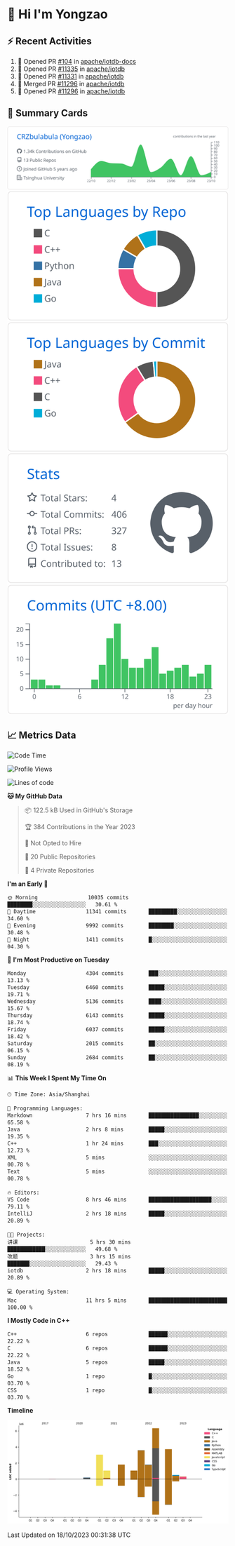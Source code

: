 # 👋 Hi I'm Yongzao

## ⚡ Recent Activities
<!--START_SECTION:activity-->
1. 💪 Opened PR [#104](https://github.com/apache/iotdb-docs/pull/104) in [apache/iotdb-docs](https://github.com/apache/iotdb-docs)
2. 💪 Opened PR [#11335](https://github.com/apache/iotdb/pull/11335) in [apache/iotdb](https://github.com/apache/iotdb)
3. 💪 Opened PR [#11331](https://github.com/apache/iotdb/pull/11331) in [apache/iotdb](https://github.com/apache/iotdb)
4. 🎉 Merged PR [#11296](https://github.com/apache/iotdb/pull/11296) in [apache/iotdb](https://github.com/apache/iotdb)
5. 💪 Opened PR [#11296](https://github.com/apache/iotdb/pull/11296) in [apache/iotdb](https://github.com/apache/iotdb)
<!--END_SECTION:activity-->

## 🎑 Summary Cards

[![](https://raw.githubusercontent.com/CRZbulabula/CRZbulabula/main/profile-summary-card-output/github/0-profile-details.svg)](https://github.com/vn7n24fzkq/github-profile-summary-cards)
[![](https://raw.githubusercontent.com/CRZbulabula/CRZbulabula/main/profile-summary-card-output/github/1-repos-per-language.svg)](https://github.com/vn7n24fzkq/github-profile-summary-cards) [![](https://raw.githubusercontent.com/CRZbulabula/CRZbulabula/main/profile-summary-card-output/github/2-most-commit-language.svg)](https://github.com/vn7n24fzkq/github-profile-summary-cards)
[![](https://raw.githubusercontent.com/CRZbulabula/CRZbulabula/main/profile-summary-card-output/github/3-stats.svg)](https://github.com/vn7n24fzkq/github-profile-summary-cards) [![](https://raw.githubusercontent.com/CRZbulabula/CRZbulabula/main/profile-summary-card-output/github/4-productive-time.svg)](https://github.com/vn7n24fzkq/github-profile-summary-cards)

## 📈 Metrics Data

<!--START_SECTION:waka-->
![Code Time](http://img.shields.io/badge/Code%20Time-352%20hrs%2032%20mins-blue)

![Profile Views](http://img.shields.io/badge/Profile%20Views-9-blue)

![Lines of code](https://img.shields.io/badge/From%20Hello%20World%20I%27ve%20Written-23.3%20million%20lines%20of%20code-blue)

**🐱 My GitHub Data** 

> 📦 122.5 kB Used in GitHub's Storage 
 > 
> 🏆 384 Contributions in the Year 2023
 > 
> 🚫 Not Opted to Hire
 > 
> 📜 20 Public Repositories 
 > 
> 🔑 4 Private Repositories 
 > 
**I'm an Early 🐤** 

```text
🌞 Morning                10035 commits       ████████░░░░░░░░░░░░░░░░░   30.61 % 
🌆 Daytime                11341 commits       █████████░░░░░░░░░░░░░░░░   34.60 % 
🌃 Evening                9992 commits        ████████░░░░░░░░░░░░░░░░░   30.48 % 
🌙 Night                  1411 commits        █░░░░░░░░░░░░░░░░░░░░░░░░   04.30 % 
```
📅 **I'm Most Productive on Tuesday** 

```text
Monday                   4304 commits        ███░░░░░░░░░░░░░░░░░░░░░░   13.13 % 
Tuesday                  6460 commits        █████░░░░░░░░░░░░░░░░░░░░   19.71 % 
Wednesday                5136 commits        ████░░░░░░░░░░░░░░░░░░░░░   15.67 % 
Thursday                 6143 commits        █████░░░░░░░░░░░░░░░░░░░░   18.74 % 
Friday                   6037 commits        █████░░░░░░░░░░░░░░░░░░░░   18.42 % 
Saturday                 2015 commits        ██░░░░░░░░░░░░░░░░░░░░░░░   06.15 % 
Sunday                   2684 commits        ██░░░░░░░░░░░░░░░░░░░░░░░   08.19 % 
```


📊 **This Week I Spent My Time On** 

```text
🕑︎ Time Zone: Asia/Shanghai

💬 Programming Languages: 
Markdown                 7 hrs 16 mins       ████████████████░░░░░░░░░   65.58 % 
Java                     2 hrs 8 mins        █████░░░░░░░░░░░░░░░░░░░░   19.35 % 
C++                      1 hr 24 mins        ███░░░░░░░░░░░░░░░░░░░░░░   12.73 % 
XML                      5 mins              ░░░░░░░░░░░░░░░░░░░░░░░░░   00.78 % 
Text                     5 mins              ░░░░░░░░░░░░░░░░░░░░░░░░░   00.78 % 

🔥 Editors: 
VS Code                  8 hrs 46 mins       ████████████████████░░░░░   79.11 % 
IntelliJ                 2 hrs 18 mins       █████░░░░░░░░░░░░░░░░░░░░   20.89 % 

🐱‍💻 Projects: 
讲课                       5 hrs 30 mins       ████████████░░░░░░░░░░░░░   49.68 % 
改题                       3 hrs 15 mins       ███████░░░░░░░░░░░░░░░░░░   29.43 % 
iotdb                    2 hrs 18 mins       █████░░░░░░░░░░░░░░░░░░░░   20.89 % 

💻 Operating System: 
Mac                      11 hrs 5 mins       █████████████████████████   100.00 % 
```

**I Mostly Code in C++** 

```text
C++                      6 repos             ██████░░░░░░░░░░░░░░░░░░░   22.22 % 
C                        6 repos             ██████░░░░░░░░░░░░░░░░░░░   22.22 % 
Java                     5 repos             █████░░░░░░░░░░░░░░░░░░░░   18.52 % 
Go                       1 repo              █░░░░░░░░░░░░░░░░░░░░░░░░   03.70 % 
CSS                      1 repo              █░░░░░░░░░░░░░░░░░░░░░░░░   03.70 % 
```



**Timeline**

![Lines of Code chart](https://raw.githubusercontent.com/CRZbulabula/CRZbulabula/main/assets/bar_graph.png)


 Last Updated on 18/10/2023 00:31:38 UTC
<!--END_SECTION:waka-->

